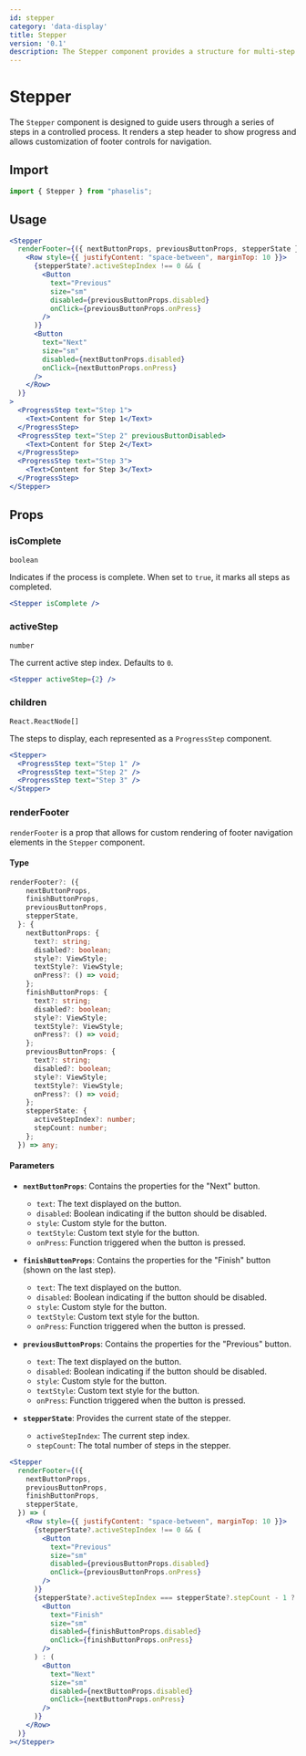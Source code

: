 ```yaml
---
id: stepper
category: 'data-display'
title: Stepper
version: '0.1'
description: The Stepper component provides a structure for multi-step processes, managing the display and navigation of each step.
---
```


# Stepper

The `Stepper` component is designed to guide users through a series of steps in a controlled process. It renders a step header to show progress and allows customization of footer controls for navigation.

## Import

```js
import { Stepper } from "phaselis";
```

## Usage

```jsx
<Stepper
  renderFooter={({ nextButtonProps, previousButtonProps, stepperState }) => (
    <Row style={{ justifyContent: "space-between", marginTop: 10 }}>
      {stepperState?.activeStepIndex !== 0 && (
        <Button
          text="Previous"
          size="sm"
          disabled={previousButtonProps.disabled}
          onClick={previousButtonProps.onPress}
        />
      )}
      <Button
        text="Next"
        size="sm"
        disabled={nextButtonProps.disabled}
        onClick={nextButtonProps.onPress}
      />
    </Row>
  )}
>
  <ProgressStep text="Step 1">
    <Text>Content for Step 1</Text>
  </ProgressStep>
  <ProgressStep text="Step 2" previousButtonDisabled>
    <Text>Content for Step 2</Text>
  </ProgressStep>
  <ProgressStep text="Step 3">
    <Text>Content for Step 3</Text>
  </ProgressStep>
</Stepper>
```

## Props

### isComplete
`boolean`

Indicates if the process is complete. When set to `true`, it marks all steps as completed.


```jsx
<Stepper isComplete />
```

### activeStep
`number`

The current active step index. Defaults to `0`.


```jsx
<Stepper activeStep={2} />
```

### children
`React.ReactNode[]`

The steps to display, each represented as a `ProgressStep` component.


```jsx
<Stepper>
  <ProgressStep text="Step 1" />
  <ProgressStep text="Step 2" />
  <ProgressStep text="Step 3" />
</Stepper>
```

### renderFooter

`renderFooter` is a prop that allows for custom rendering of footer navigation elements in the `Stepper` component.

#### Type

```typescript
renderFooter?: ({
    nextButtonProps,
    finishButtonProps,
    previousButtonProps,
    stepperState,
  }: {
    nextButtonProps: {
      text?: string;
      disabled?: boolean;
      style?: ViewStyle;
      textStyle?: ViewStyle;
      onPress?: () => void;
    };
    finishButtonProps: {
      text?: string;
      disabled?: boolean;
      style?: ViewStyle;
      textStyle?: ViewStyle;
      onPress?: () => void;
    };
    previousButtonProps: {
      text?: string;
      disabled?: boolean;
      style?: ViewStyle;
      textStyle?: ViewStyle;
      onPress?: () => void;
    };
    stepperState: {
      activeStepIndex?: number;
      stepCount: number;
    };
  }) => any;
```

#### Parameters

- **`nextButtonProps`**: Contains the properties for the "Next" button.
  - `text`: The text displayed on the button.
  - `disabled`: Boolean indicating if the button should be disabled.
  - `style`: Custom style for the button.
  - `textStyle`: Custom text style for the button.
  - `onPress`: Function triggered when the button is pressed.

- **`finishButtonProps`**: Contains the properties for the "Finish" button (shown on the last step).
  - `text`: The text displayed on the button.
  - `disabled`: Boolean indicating if the button should be disabled.
  - `style`: Custom style for the button.
  - `textStyle`: Custom text style for the button.
  - `onPress`: Function triggered when the button is pressed.

- **`previousButtonProps`**: Contains the properties for the "Previous" button.
  - `text`: The text displayed on the button.
  - `disabled`: Boolean indicating if the button should be disabled.
  - `style`: Custom style for the button.
  - `textStyle`: Custom text style for the button.
  - `onPress`: Function triggered when the button is pressed.

- **`stepperState`**: Provides the current state of the stepper.
  - `activeStepIndex`: The current step index.
  - `stepCount`: The total number of steps in the stepper.

```jsx
<Stepper
  renderFooter={({
    nextButtonProps,
    previousButtonProps,
    finishButtonProps,
    stepperState,
  }) => (
    <Row style={{ justifyContent: "space-between", marginTop: 10 }}>
      {stepperState?.activeStepIndex !== 0 && (
        <Button
          text="Previous"
          size="sm"
          disabled={previousButtonProps.disabled}
          onClick={previousButtonProps.onPress}
        />
      )}
      {stepperState?.activeStepIndex === stepperState?.stepCount - 1 ? (
        <Button
          text="Finish"
          size="sm"
          disabled={finishButtonProps.disabled}
          onClick={finishButtonProps.onPress}
        />
      ) : (
        <Button
          text="Next"
          size="sm"
          disabled={nextButtonProps.disabled}
          onClick={nextButtonProps.onPress}
        />
      )}
    </Row>
  )}
></Stepper>
```
